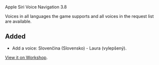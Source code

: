 Apple Siri Voice Navigation 3.8

Voices in all languages the game supports and all voices in the request list are available.

## Added
- Add a voice: Slovenčina (Slovensko) - Laura (vylepšený).

[View it on Workshop](https://steamcommunity.com/sharedfiles/filedetails/changelog/3404021712).
